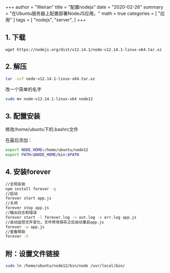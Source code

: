 +++
author = "Weiran"
title = "配置nodejs"
date = "2020-02-26"
summary = "在Ubuntu服务器上配置部署NodeJS应用。"
math = true
categories = [
    "应用"
]
tags = [
    "nodejs",
    "server",
]
+++
<h2>1. 下载</h2>

```
wget https://nodejs.org/dist/v12.14.1/node-v12.14.1-linux-x64.tar.xz
```

<h2>2. 解压</h2>

```bash
tar -xvf node-v12.14.1-linux-x64.tar.xz
```

改一个简单的名字

```bash
sudo mv node-v12.14.1-linux-x64 node12
```

<h2>3. 配置安装</h2>

修改/home/ubuntu下的.bashrc文件

在最后添加：

```bash
export NODE_HOME=/home/ubuntu/node12
export PATH=$NODE_HOME/bin:$PATH
```

<h2>4. 安装forever</h2>

```bash
//全局安装
npm install forever -g 
//启动       
forever start app.js 
//关闭         
forever stop app.js           
//输出日志和错误
forever start -l forever.log -o out.log -e err.log app.js
//自动监控文件变化，文件修改保存之后自动重启app.js      
forever -w app.js  
//查看帮助           
forever -h 
```
<h2>附：设置文件链接</h2>

```bash
sudo ln /home/ubuntu/node12/bin/node /usr/local/bin/
```

